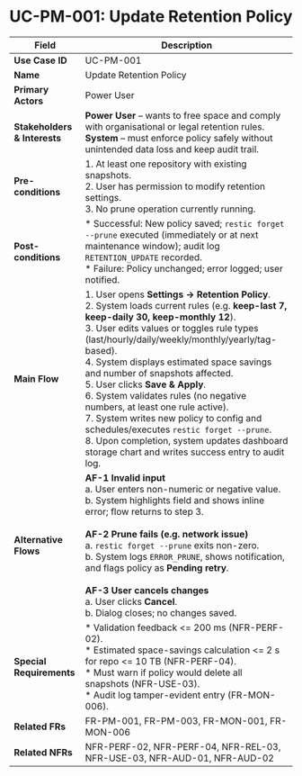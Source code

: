 # UC-PM-001: Update Retention Policy

| Field                        | Description                                                                                                                                                                                                                                                                                                                                                                                                                                                                                                                                                                                                   |
| ---------------------------- | ------------------------------------------------------------------------------------------------------------------------------------------------------------------------------------------------------------------------------------------------------------------------------------------------------------------------------------------------------------------------------------------------------------------------------------------------------------------------------------------------------------------------------------------------------------------------------------------------------------- |
| **Use Case ID**              | UC-PM-001                                                                                                                                                                                                                                                                                                                                                                                                                                                                                                                                                                                                     |
| **Name**                     | Update Retention Policy                                                                                                                                                                                                                                                                                                                                                                                                                                                                                                                                                                                       |
| **Primary Actors**           | Power User                                                                                                                                                                                                                                                                                                                                                                                                                                                                                                                                                                                                    |
| **Stakeholders & Interests** | **Power User** – wants to free space and comply with organisational or legal retention rules. <br> **System** – must enforce policy safely without unintended data loss and keep audit trail.                                                                                                                                                                                                                                                                                                                                                                                                                  |
| **Pre-conditions**           | 1. At least one repository with existing snapshots. <br> 2. User has permission to modify retention settings. <br> 3. No prune operation currently running.                                                                                                                                                                                                                                                                                                                                                                                                                                                   |
| **Post-conditions**          | * Successful: New policy saved; `restic forget --prune` executed (immediately or at next maintenance window); audit log `RETENTION_UPDATE` recorded. <br> * Failure: Policy unchanged; error logged; user notified.                                                                                                                                                                                                                                                                                                                                                                                           |
| **Main Flow**                | 1. User opens **Settings → Retention Policy**. <br> 2. System loads current rules (e.g. **keep-last 7, keep-daily 30, keep-monthly 12**). <br> 3. User edits values or toggles rule types (last/hourly/daily/weekly/monthly/yearly/tag-based). <br> 4. System displays estimated space savings and number of snapshots affected. <br> 5. User clicks **Save & Apply**. <br> 6. System validates rules (no negative numbers, at least one rule active). <br> 7. System writes new policy to config and schedules/executes `restic forget --prune`. <br> 8. Upon completion, system updates dashboard storage chart and writes success entry to audit log. |
| **Alternative Flows**        | **AF-1 Invalid input** <br> a. User enters non-numeric or negative value. <br> b. System highlights field and shows inline error; flow returns to step 3. <br><br> **AF-2 Prune fails (e.g. network issue)** <br> a. `restic forget --prune` exits non-zero. <br> b. System logs `ERROR_PRUNE`, shows notification, and flags policy as **Pending retry**. <br><br> **AF-3 User cancels changes** <br> a. User clicks **Cancel**. <br> b. Dialog closes; no changes saved.                                                                                                                                   |
| **Special Requirements**     | * Validation feedback <= 200 ms (NFR-PERF-02). <br> * Estimated space-savings calculation <= 2 s for repo <= 10 TB (NFR-PERF-04). <br> * Must warn if policy would delete all snapshots (NFR-USE-03). <br> * Audit log tamper-evident entry (FR-MON-006).                                                                                                                                                                                                                                                                                                                                                      |
| **Related FRs**              | FR-PM-001, FR-PM-003, FR-MON-001, FR-MON-006                                                                                                                                                                                                                                                                                                                                                                                                                                                                                                                                                                  |
| **Related NFRs**             | NFR-PERF-02, NFR-PERF-04, NFR-REL-03, NFR-USE-03, NFR-AUD-01, NFR-AUD-02                                                                                                                                                                                                                                                                                                                                                                                                                                                                                                                                                         |
